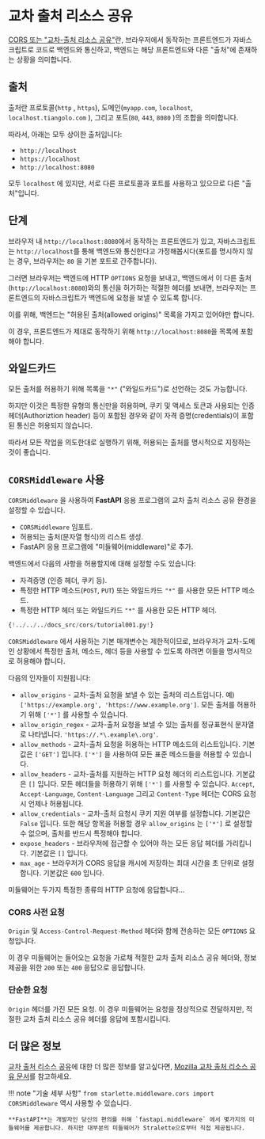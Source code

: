 # 교차 출처 리소스 공유

<a href="https://developer.mozilla.org/en-US/docs/Web/HTTP/CORS" class="external-link" target="_blank">CORS 또는 "교차-출처 리소스 공유"</a>란, 브라우저에서 동작하는 프론트엔드가 자바스크립트로 코드로 백엔드와 통신하고, 백엔드는 해당 프론트엔드와 다른 "출처"에 존재하는 상황을 의미합니다. 

## 출처

출처란 프로토콜(`http` , `https`), 도메인(`myapp.com`, `localhost`, `localhost.tiangolo.com` ), 그리고 포트(`80`, `443`, `8080` )의 조합을 의미합니다.

따라서, 아래는 모두 상이한 출처입니다:

* `http://localhost`
* `https://localhost`
* `http://localhost:8080`

모두 `localhost` 에 있지만, 서로 다른 프로토콜과 포트를 사용하고 있으므로 다른 "출처"입니다.

## 단계

브라우저 내 `http://localhost:8080`에서 동작하는 프론트엔드가 있고, 자바스크립트는 `http://localhost`를 통해 백엔드와 통신한다고 가정해봅시다(포트를 명시하지 않는 경우, 브라우저는 `80` 을 기본 포트로 간주합니다).

그러면 브라우저는 백엔드에 HTTP `OPTIONS` 요청을 보내고, 백엔드에서 이 다른 출처(`http://localhost:8080`)와의 통신을 허가하는 적절한 헤더를 보내면, 브라우저는 프론트엔드의 자바스크립트가 백엔드에 요청을 보낼 수 있도록 합니다.

이를 위해, 백엔드는 "허용된 출처(allowed origins)" 목록을 가지고 있어야만 합니다.

이 경우, 프론트엔드가 제대로 동작하기 위해 `http://localhost:8080`을 목록에 포함해야 합니다.

## 와일드카드

모든 출처를 허용하기 위해 목록을 `"*"` ("와일드카드")로 선언하는 것도 가능합니다.

하지만 이것은 특정한 유형의 통신만을 허용하며, 쿠키 및 액세스 토큰과 사용되는 인증 헤더(Authoriztion header) 등이 포함된 경우와 같이 자격 증명(credentials)이 포함된 통신은 허용되지 않습니다.  

따라서 모든 작업을 의도한대로 실행하기 위해, 허용되는 출처를 명시적으로 지정하는 것이 좋습니다.

## `CORSMiddleware` 사용

`CORSMiddleware` 을 사용하여 **FastAPI** 응용 프로그램의 교차 출처 리소스 공유 환경을 설정할 수 있습니다.

* `CORSMiddleware` 임포트.
* 허용되는 출처(문자열 형식)의 리스트 생성.
* FastAPI 응용 프로그램에 "미들웨어(middleware)"로 추가.

백엔드에서 다음의 사항을 허용할지에 대해 설정할 수도 있습니다:

* 자격증명 (인증 헤더, 쿠키 등).
* 특정한 HTTP 메소드(`POST`, `PUT`) 또는 와일드카드 `"*"` 를 사용한 모든 HTTP 메소드.
* 특정한 HTTP 헤더 또는 와일드카드 `"*"` 를 사용한 모든 HTTP 헤더.

```Python hl_lines="2  6-11  13-19" 
{!../../../docs_src/cors/tutorial001.py!}
```

`CORSMiddleware` 에서 사용하는 기본 매개변수는 제한적이므로, 브라우저가 교차-도메인 상황에서 특정한 출처, 메소드, 헤더 등을 사용할 수 있도록 하려면 이들을 명시적으로 허용해야 합니다.

다음의 인자들이 지원됩니다:

* `allow_origins` - 교차-출처 요청을 보낼 수 있는 출처의 리스트입니다. 예) `['https://example.org', 'https://www.example.org']`. 모든 출처를 허용하기 위해 `['*']` 를 사용할 수 있습니다.
* `allow_origin_regex` - 교차-출처 요청을 보낼 수 있는 출처를 정규표현식 문자열로 나타냅니다.  `'https://.*\.example\.org'`.
* `allow_methods` - 교차-출처 요청을 허용하는 HTTP 메소드의 리스트입니다. 기본값은 `['GET']` 입니다. `['*']` 을 사용하여 모든 표준 메소드들을 허용할 수 있습니다.
* `allow_headers` - 교차-출처를 지원하는 HTTP 요청 헤더의 리스트입니다. 기본값은 `[]` 입니다. 모든 헤더들을 허용하기 위해 `['*']` 를 사용할 수 있습니다. `Accept`, `Accept-Language`, `Content-Language` 그리고 `Content-Type` 헤더는 CORS 요청시 언제나 허용됩니다.
* `allow_credentials` - 교차-출처 요청시 쿠키 지원 여부를 설정합니다. 기본값은 `False` 입니다. 또한 해당 항목을 허용할 경우 `allow_origins` 는 `['*']` 로 설정할 수 없으며, 출처를 반드시 특정해야 합니다.
* `expose_headers` - 브라우저에 접근할 수 있어야 하는 모든 응답 헤더를 가리킵니다. 기본값은 `[]` 입니다.
* `max_age` - 브라우저가 CORS 응답을 캐시에 저장하는 최대 시간을 초 단위로 설정합니다. 기본값은 `600` 입니다.

미들웨어는 두가지 특정한 종류의 HTTP 요청에 응답합니다...

### CORS 사전 요청

`Origin` 및 `Access-Control-Request-Method` 헤더와 함께 전송하는 모든 `OPTIONS` 요청입니다.

이 경우 미들웨어는 들어오는 요청을 가로채 적절한 교차 출처 리소스 공유 헤더와, 정보 제공을 위한 `200` 또는 `400` 응답으로 응답합니다.

### 단순한 요청

`Origin` 헤더를 가진 모든 요청. 이 경우 미들웨어는 요청을 정상적으로 전달하지만, 적절한 교차 출처 리소스 공유 헤더를 응답에 포함시킵니다.

## 더 많은 정보

<abbr title="Cross-Origin Resource Sharing">교차 출처 리소스 공유</abbr>에 대한 더 많은 정보를 알고싶다면, <a href="https://developer.mozilla.org/ko/docs/Web/HTTP/CORS" class="external-link" target="_blank">Mozilla 교차 출처 리소스 공유 문서</a>를 참고하세요.

!!! note "기술 세부 사항"
    `from starlette.middleware.cors import CORSMiddleware` 역시 사용할 수 있습니다.

    **FastAPI**는 개발자인 당신의 편의를 위해 `fastapi.middleware` 에서 몇가지의 미들웨어를 제공합니다. 하지만 대부분의 미들웨어가 Stralette으로부터 직접 제공됩니다.
